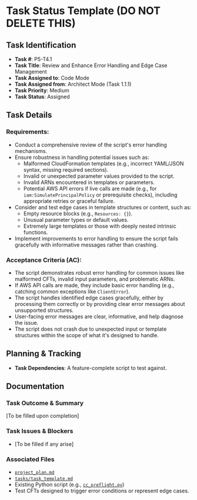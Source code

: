 # Task Status Template (DO NOT DELETE THIS)

## Task Identification
- **Task #**: P5-T4.1
- **Task Title**: Review and Enhance Error Handling and Edge Case Management
- **Task Assigned to**: Code Mode
- **Task Assigned from**: Architect Mode (Task 1.1.1)
- **Task Priority**: Medium
- **Task Status**: Assigned

## Task Details
### Requirements:
- Conduct a comprehensive review of the script's error handling mechanisms.
- Ensure robustness in handling potential issues such as:
    - Malformed CloudFormation templates (e.g., incorrect YAML/JSON syntax, missing required sections).
    - Invalid or unexpected parameter values provided to the script.
    - Invalid ARNs encountered in templates or parameters.
    - Potential AWS API errors if live calls are made (e.g., for `iam:SimulatePrincipalPolicy` or prerequisite checks), including appropriate retries or graceful failure.
- Consider and test edge cases in template structures or content, such as:
    - Empty resource blocks (e.g., `Resources: {}`).
    - Unusual parameter types or default values.
    - Extremely large templates or those with deeply nested intrinsic functions.
- Implement improvements to error handling to ensure the script fails gracefully with informative messages rather than crashing.

### Acceptance Criteria (AC):
- The script demonstrates robust error handling for common issues like malformed CFTs, invalid input parameters, and problematic ARNs.
- If AWS API calls are made, they include basic error handling (e.g., catching common exceptions like `ClientError`).
- The script handles identified edge cases gracefully, either by processing them correctly or by providing clear error messages about unsupported structures.
- User-facing error messages are clear, informative, and help diagnose the issue.
- The script does not crash due to unexpected input or template structures within the scope of what it's designed to handle.

## Planning & Tracking
- **Task Dependencies**: A feature-complete script to test against.

## Documentation
### Task Outcome & Summary
[To be filled upon completion]

### Task Issues & Blockers
- [To be filled if any arise]

### Associated Files
- [`project_plan.md`](project_plan.md)
- [`tasks/task_template.md`](tasks/task_template.md)
- Existing Python script (e.g., [`cc_preflight.py`](cc_preflight.py))
- Test CFTs designed to trigger error conditions or represent edge cases.